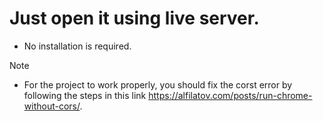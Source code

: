 # Just open it using live server.

- No installation is required.


Note
- For the project to work properly, you should fix the corst error by following the steps in this link https://alfilatov.com/posts/run-chrome-without-cors/.

